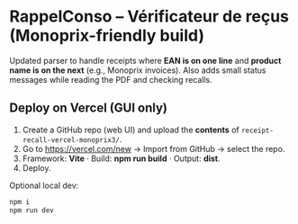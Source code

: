 # RappelConso – Vérificateur de reçus (Monoprix-friendly build)

Updated parser to handle receipts where **EAN is on one line** and **product name is on the next** (e.g., Monoprix invoices).
Also adds small status messages while reading the PDF and checking recalls.

## Deploy on Vercel (GUI only)
1) Create a GitHub repo (web UI) and upload the **contents** of `receipt-recall-vercel-monoprix3/`.
2) Go to https://vercel.com/new → Import from GitHub → select the repo.
3) Framework: **Vite** · Build: **npm run build** · Output: **dist**.
4) Deploy.

Optional local dev:
```bash
npm i
npm run dev
```

